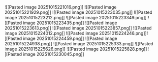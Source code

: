 ![[Pasted image 20251015221016.png]]
![[Pasted image 20251015221929.png]]
![[Pasted image 20251015223035.png]]
![[Pasted image 20251015223212.png]]
![[Pasted image 20251015223349.png]]
![[Pasted image 20251015223435.png]]
![[Pasted image 20251015223613.png]]
![[Pasted image 20251015223857.png]]
![[Pasted image 20251015224012.png]]
![[Pasted image 20251015224246.png]]![[Pasted image 20251015224459.png]]
![[Pasted image 20251015224938.png]]
![[Pasted image 20251015225333.png]]
![[Pasted image 20251015225626.png]]
![[Pasted image 20251015225828.png]]
![[Pasted image 20251015230045.png]]

